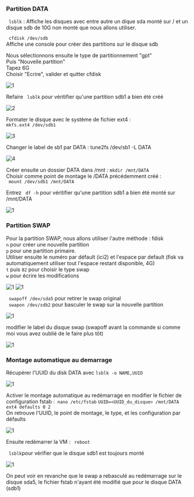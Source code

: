 ### Partition DATA 
``` lsblk```  : Affiche les disques avec entre autre un dique sda monté sur / et un disque sdb de 10G non monté que nous allons utiliser.  

``` cfdisk /dev/sdb```    
Affiche une console pour créer des partitions sur le disque sdb

Nous sélectionnons ensuite le type de partitionnement "gpt"   
Puis "Nouvelle partition"  
Tapez 6G  
Choisir "Ecrire", valider et quitter cfdisk  

![1](https://github.com/Gwenjeorge/exercice1-checkpoint/blob/main/Ex1_Screenshots/1CFDISK.png)

Refaire ``` lsblk``` pour véritifier qu'une partition sdb1 a bien été créé    


![2](https://github.com/Gwenjeorge/exercice1-checkpoint/blob/main/Ex1_Screenshots/2LSBLK1.png)

Formater le disque avec le système de fichier ext4 :  
```mkfs.ext4 /dev/sdb1```   

![3](https://github.com/Gwenjeorge/exercice1-checkpoint/blob/main/Ex1_Screenshots/3mfks.png)

Changer le label de sb1 par DATA :
tune2fs /dev/sb1 -L DATA


![4](https://github.com/Gwenjeorge/exercice1-checkpoint/blob/main/Ex1_Screenshots/4data.png)

Créer ensuite un dossier DATA dans /mnt : ```mkdir /mnt/DATA ```  
Choisir comme point de montage le /DATA précédemment créé :    
``` mount /dev/sdb1 /mnt/DATA```  

Entrez  ``` df -h``` pour véritifier qu'une partition sdb1 a bien été monté sur /mnt/DATA  


![1](https://github.com/Gwenjeorge/exercice1-checkpoint/blob/main/Ex1_Screenshots/6MOUNT2.png)

### Partition SWAP

Pour la partition SWAP, nous allons utiliser l'autre méthode : fdisk  
`n` pour créer une nouvelle partition  
 `p` pour une partition primaire.  
Utiliser ensuite le numéro par défault (ici2) et l'espace par default (fisk va automatiquement utiliser tout l'espace restant disponible, 4G)  
`t` puis `82` pour choisir le type swap  
`w` pour écrire les modifications  

![1](https://github.com/Gwenjeorge/exercice1-checkpoint/blob/main/Ex1_Screenshots/10FDISK.png)
![1](https://github.com/Gwenjeorge/exercice1-checkpoint/blob/main/Ex1_Screenshots/11FDISK2.png)

``` swapoff /dev/sda5```  pour retirer le swap original  
``` swapon /dev/sdb2``` pour basculer le swap sur la nouvelle partition  

![1](https://github.com/Gwenjeorge/exercice1-checkpoint/blob/main/Ex1_Screenshots/12swap.png)

modifier le label du disque swap (swapoff avant la commande si comme moi vous avez oublié de le faire plus tôt)  

![1](https://github.com/Gwenjeorge/exercice1-checkpoint/blob/main/Ex1_Screenshots/15SWAP.png)


### Montage automatique au demarrage
Récupérer l'UUID du disk DATA avec ```lsblk -o NAME,UUID```  

![1](https://github.com/Gwenjeorge/exercice1-checkpoint/blob/main/Ex1_Screenshots/8UUID.png)

Activer le montage automatique au redémarrage en modifier le fichier de configuration fstab :``` nano /etc/fstab```
`UUID=<UUID_du_disque> /mnt/DATA ext4 defaults 0 2`  
On retrouve l'UUID, le point de montage, le type, et les configuration par défaults  

![1](https://github.com/Gwenjeorge/exercice1-checkpoint/blob/main/Ex1_Screenshots/9fstab.png)

Ensuite redémarrer la VM : ``` reboot```  

``` lsblk```pour vérifier que le disque sdb1 est toujours monté

![1](https://github.com/Gwenjeorge/exercice1-checkpoint/blob/main/Ex1_Screenshots/21reboot.png)

On peut  voir en revanche que le swap a rebasculé au redémarrage sur le disque sda5, le fichier fstab n'ayant été modifié que pour le disque DATA (sdb1)

